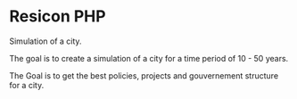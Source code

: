 # Resicon PHP

Simulation of a city.

The goal is to create a simulation of a city for a time period of 
10 - 50 years.

The Goal is to get the best policies, projects and gouvernement structure
for a city.